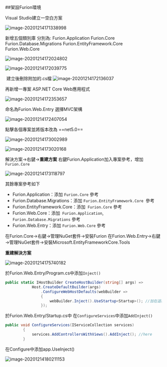 ##架設Furion環境

Visual Studio建立一空白方案

![image-20201214171338998](C:\Users\user\AppData\Roaming\Typora\typora-user-images\image-20201214171338998.png)

新增五個類別庫
分別為:
Furion.Application 
Furion.Core     
Furion.Database.Migrations
Furion.EntityFramework.Core     
Furion.Web.Core

![image-20201214172024802](C:\Users\user\AppData\Roaming\Typora\typora-user-images\image-20201214172024802.png)

![image-20201214172039775](C:\Users\user\AppData\Roaming\Typora\typora-user-images\image-20201214172039775.png)

​	建立後刪除附加的.cs檔
![image-20201214172136037](C:\Users\user\AppData\Roaming\Typora\typora-user-images\image-20201214172136037.png)

再新增一專案 ASP.NET Core Web應用程式

![image-20201214172353657](C:\Users\user\AppData\Roaming\Typora\typora-user-images\image-20201214172353657.png)

命名為Furion.Web.Entry
選擇MVC架構

![image-20201214172407054](C:\Users\user\AppData\Roaming\Typora\typora-user-images\image-20201214172407054.png)

點擊各個專案並將版本改為 ==net5.0==

![image-20201214173002989](C:\Users\user\AppData\Roaming\Typora\typora-user-images\image-20201214173002989.png)

![image-20201214173020168](C:\Users\user\AppData\Roaming\Typora\typora-user-images\image-20201214173020168.png)

解決方案&rarr;右鍵&rarr;**重建方案**
右鍵Furion.Application加入專案參考，增加`Furion.Core`

![image-20201214173118797](C:\Users\user\AppData\Roaming\Typora\typora-user-images\image-20201214173118797.png)

其餘專案參考如下

- Furion.Application：添加 `Furion.Core` 參考
- Furion.Database.Migrations：添加 `Furion.EntityFramework.Core `參考
- Furion.EntityFramework.Core：添加` Furion.Core` 參考
- Furion.Web.Core：添加` Furion.Application`, `Furion.Database.Migrations` 參考
- Furion.Web.Entry：添加 `Furion.Web.Core` 參考

在Furion.Core&rarr;右鍵&rarr;管理NuGet套件&rarr;安裝Furion
在Furion.Web.Entry&rarr;右鍵&rarr;管理NuGet套件&rarr;安裝Microsoft.EntityFrameworkCore.Tools

**重建解決方案**

![image-20201214175740182](C:\Users\user\AppData\Roaming\Typora\typora-user-images\image-20201214175740182.png)

於Furion.Web.Entry/Program.cs中添加`Inject()`

```c#
public static IHostBuilder CreateHostBuilder(string[] args) =>
            Host.CreateDefaultBuilder(args)
                .ConfigureWebHostDefaults(webBuilder =>
                {
                    webBuilder.Inject().UseStartup<Startup>(); //加在這裡
                });
```

於Furion.Web.Entry/Startup.cs中
​    在`ConfigureServices`中添加`AddInject()`

```c#
public void ConfigureServices(IServiceCollection services)
        {
            services.AddControllersWithViews().AddInject(); //here
        }
```

在Configure中添加app.UseInject()

![image-20201214180211153](C:\Users\user\AppData\Roaming\Typora\typora-user-images\image-20201214180211153.png)